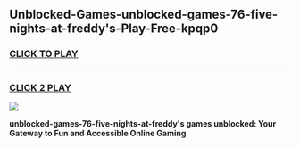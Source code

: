 
## Unblocked-Games-unblocked-games-76-five-nights-at-freddy's-Play-Free-kpqp0
<h3>
<a href="https://premium76.site?title=unblocked-games-76-five-nights-at-freddy's&ref=12A">CLICK TO PLAY</a></h3>
<hr>

<h3>
<a href="https://premium76.site?title=unblocked-games-76-five-nights-at-freddy's&ref=12A">CLICK 2 PLAY</a>
  
</h3>

<a href="https://premium76.site?title=unblocked-games-76-five-nights-at-freddy's&ref=12A"><img src="https://clearcache.store/games.png"></a>


**unblocked-games-76-five-nights-at-freddy's games unblocked: Your Gateway to Fun and Accessible Online Gaming**
